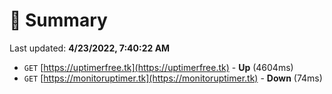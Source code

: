 # 📖 Summary
Last updated: **4/23/2022, 7:40:22 AM**

- `GET` [https://uptimerfree.tk](https://uptimerfree.tk) - **Up** (4604ms)
- `GET` [https://monitoruptimer.tk](https://monitoruptimer.tk) - **Down** (74ms)
